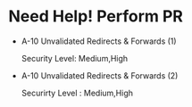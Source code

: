<h1>Need Help! Perform PR</h1>
<ul>
  <li>A-10 Unvalidated Redirects & Forwards (1)</br>
   <p>Security Level: Medium,High</p></li>
  <li>A-10 Unvalidated Redirects & Forwards (2)</br>
  <p>Securirty Level : Medium,High</p></li>
 </ul>
